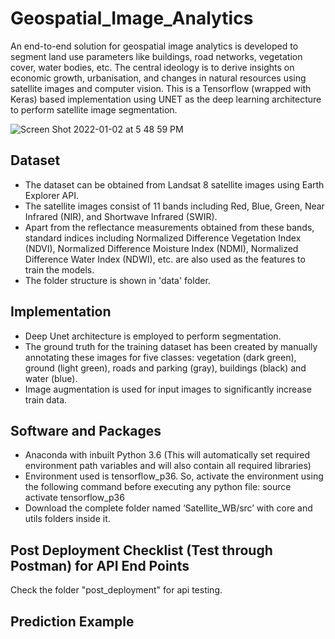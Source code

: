 # Geospatial_Image_Analytics
An end-to-end solution for geospatial image analytics is developed to segment land use parameters like buildings, road networks, vegetation cover, water bodies, etc. The central ideology is to derive insights on economic growth, urbanisation, and changes in natural resources using satellite images and computer vision. 
This is a Tensorflow (wrapped with Keras) based implementation using UNET as the deep learning architecture to perform satellite image segmentation.

![Screen Shot 2022-01-02 at 5 48 59 PM](https://user-images.githubusercontent.com/77407100/147876327-5933d5be-e888-4859-982a-84a012422e88.png)

## Dataset
* The dataset can be obtained from Landsat 8 satellite images using Earth Explorer API.
* The satellite images consist of 11 bands including Red, Blue, Green, Near Infrared (NIR), and Shortwave Infrared (SWIR). 
* Apart from the reflectance measurements obtained from these bands, standard indices including Normalized Difference Vegetation Index (NDVI), Normalized Difference Moisture Index (NDMI), Normalized Difference Water Index (NDWI), etc. are also used as the features to train the models. 
* The folder structure is shown in 'data' folder.

## Implementation
* Deep Unet architecture is employed to perform segmentation.
* The ground truth for the training dataset has been created by manually annotating these images for five classes: vegetation (dark green), ground (light green), roads and parking (gray), buildings (black) and water (blue).
* Image augmentation is used for input images to significantly increase train data.

## Software and Packages 
* Anaconda with inbuilt Python 3.6 (This will automatically set required environment path variables and will also contain all required libraries)
* Environment used is tensorflow_p36. So, activate the environment using the following command before executing any python file: source activate tensorflow_p36
* Download the complete folder named ‘Satellite_WB/src’ with core and utils folders inside it.

## Post Deployment Checklist (Test through Postman) for API End Points
Check the folder "post_deployment" for api testing.

## Prediction Example


